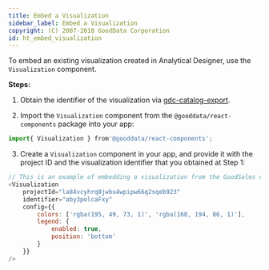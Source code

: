 ```yaml
---
title: Embed a Visualization
sidebar_label: Embed a Visualization
copyright: (C) 2007-2018 GoodData Corporation
id: ht_embed_visualization
---
```


To embed an existing visualization created in Analytical Designer, use the `Visualization` component.

**Steps:**

1. Obtain the identifier of the visualization via [gdc-catalog-export](gdc-catalog-export.md).

2. Import the `Visualization` component from the `@gooddata/react-components` package into your app:

```javascript
import{ Visualization } from'@gooddata/react-components';
```

3. Create a `Visualization` component in your app, and provide it with the project ID and the visualization identifier that you obtained at Step 1:

```javascript
// This is an example of embedding a visualization from the GoodSales demo project.
<Visualization
    projectId="la84vcyhrq8jwbu4wpipw66q2sqeb923"
    identifier="aby3polcaFxy"
    config={{
        colors: ['rgba(195, 49, 73, 1)', 'rgba(168, 194, 86, 1)'],
        legend: {
            enabled: true,
            position: 'bottom'
        }
    }}
/>
```
